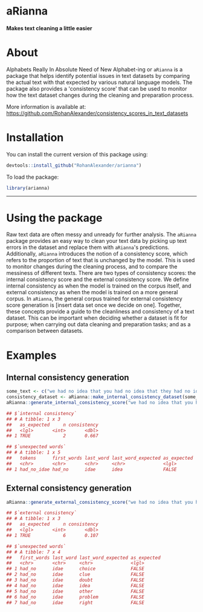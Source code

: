 # aRianna

#### Makes text cleaning a little easier

# About

Alphabets Really In Absolute Need of New Alphabet-ing or `aRianna` is a package that helps identify potential issues in text datasets by comparing the actual text with that expected by various natural language models. The package also provides a 'consistency score' that can be used to monitor how the text dataset changes during the cleaning and preparation process. 

More information is available at: https://github.com/RohanAlexander/consistency_scores_in_text_datasets 


# Installation

You can install the current version of this package using:

``` r
devtools::install_github("RohanAlexander/arianna")
```

To load the package:

``` r
library(arianna)
```

---


# Using the package

Raw text data are often messy and unready for further analysis. The `aRianna` package provides an easy way to clean your text data by picking up text errors in the dataset and replace them with `aRianna`'s predictions. Additionally, `aRianna` introduces the notion of a consistency score, which refers to the proportion of text that is unchanged by the model. This is used to monitor changes during the cleaning process, and to compare the messiness of different texts. There are two types of consistency scores: the internal consistency score and the external consistency score. We define internal consistency as when the model is trained on the corpus itself, and external consistency as when the model is trained on a more general corpus. In `aRianna`, the general corpus trained for external consistency score generation is [insert data set once we decide on one]. Together, these concepts provide a guide to the cleanliness and consistency of a text dataset. This can be important when deciding whether a dataset is fit for purpose; when carrying out data cleaning and preparation tasks; and as a comparison between datasets. 


# Examples

## Internal consistency generation

``` r
some_text <- c("we had no idea that you had no idea that they had no idea")
consistency_dataset <- aRianna::make_internal_consistency_dataset(some_text)
aRianna::generate_internal_consistency_score("we had no idea that you had no idae", consistency_dataset)

## $`internal consistency`
## # A tibble: 1 x 3
##   as_expected     n consistency
##   <lgl>       <int>       <dbl>
## 1 TRUE            2       0.667

## $`unexpected words`
## # A tibble: 1 x 5
##   tokens      first_words last_word last_word_expected as_expected
##   <chr>       <chr>       <chr>     <chr>              <lgl>      
## 1 had_no_idae had_no      idae      idea               FALSE  
```

## External consistency generation

``` r
aRianna::generate_external_consistency_score("we had no idea that you had no idae")

## $`external consistency`
## # A tibble: 1 x 3
##   as_expected     n consistency
##   <lgl>       <int>       <dbl>
## 1 TRUE            6       0.107

## $`unexpected words`
## # A tibble: 7 x 4
##   first_words last_word last_word_expected as_expected
##   <chr>       <chr>     <chr>              <lgl>      
## 1 had_no      idae      choice             FALSE      
## 2 had_no      idae      clue               FALSE      
## 3 had_no      idae      doubt              FALSE      
## 4 had_no      idae      idea               FALSE      
## 5 had_no      idae      other              FALSE      
## 6 had_no      idae      problem            FALSE      
## 7 had_no      idae      right              FALSE      

```









